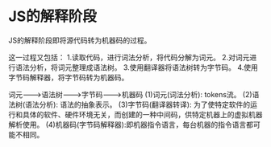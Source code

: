 # JS的解释阶段

 JS的解释阶段即将源代码转为机器码的过程。

 这一过程又包括：
 1.读取代码，进行词法分析，将代码分解为词元。
 2.对词元进行语法分析，将词元整理成语法树。
 3.使用翻译器将语法树转为字节码。
 4.使用字节码解释器，将字节码转为机器码。
 
 词元--->语法树--->字节码--->机器码
 (1)词元(词法分析): tokens流。
 (2)语法树(语法分析): 语法的抽象表示。
 (3)字节码(翻译器转译): 为了使特定软件的运行和具体的软件、硬件环境无关，而创建的一种中间码，供特定机器上的虚拟机器解析使用。
 (4)机器码(字节码解释器):即机器指令语言，每台机器的指令语言都可能不相同。
 
 
